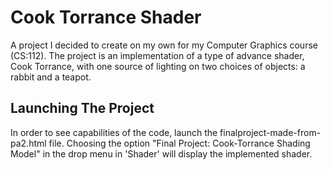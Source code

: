 # Cook Torrance Shader
A project I decided to create on my own for my Computer Graphics course (CS:112). The project is an implementation of a type of advance shader, Cook Torrance, with one source of lighting on two choices of objects: a rabbit and a teapot.

## Launching The Project
In order to see capabilities of the code, launch the finalproject-made-from-pa2.html file.
Choosing the option "Final Project: Cook-Torrance Shading Model" in the drop menu in 'Shader' will display the implemented shader.
